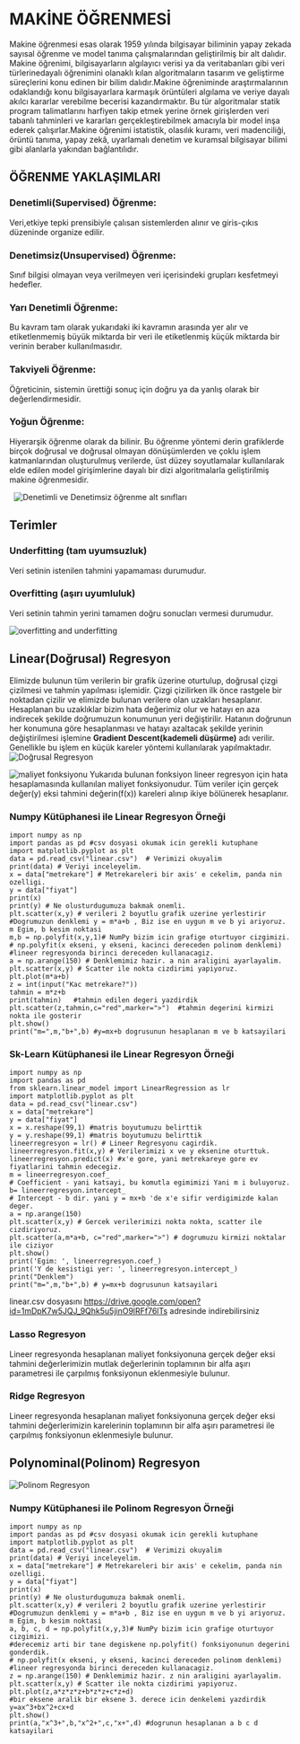 # MAKİNE ÖĞRENMESİ
Makine öğrenmesi esas olarak 1959 yılında bilgisayar biliminin yapay zekada sayısal öğrenme ve model tanıma çalışmalarından geliştirilmiş bir alt dalıdır. Makine öğrenimi, bilgisayarların algılayıcı verisi ya da veritabanları gibi veri türlerinedayalı öğrenimini olanaklı kılan algoritmaların tasarım ve geliştirme süreçlerini konu edinen bir bilim dalıdır.Makine öğreniminde araştırmalarının odaklandığı konu bilgisayarlara karmaşık örüntüleri algılama ve veriye dayalı akılcı kararlar verebilme becerisi kazandırmaktır. Bu tür algoritmalar statik program talimatlarını harfiyen takip etmek yerine örnek girişlerden veri tabanlı tahminleri ve kararları gerçekleştirebilmek amacıyla bir model inşa ederek çalışırlar.Makine öğrenimi istatistik, olasılık kuramı, veri madenciliği, örüntü tanıma, yapay zekâ, uyarlamalı denetim ve kuramsal bilgisayar bilimi gibi alanlarla yakından bağlantılıdır.
	
	
## ÖĞRENME YAKLAŞIMLARI
### Denetimli(Supervised) Öğrenme:
Veri,etkiye tepki prensibiyle çalısan sistemlerden alınır ve giris-çıkıs düzeninde organize edilir.
### Denetimsiz(Unsupervised) Öğrenme:
Sınıf bilgisi olmayan veya verilmeyen veri içerisindeki grupları kesfetmeyi hedefler.
### Yarı Denetimli Öğrenme:
Bu kavram tam olarak yukarıdaki iki kavramın arasında yer alır ve etiketlenmemiş büyük miktarda bir veri ile etiketlenmiş küçük miktarda bir verinin beraber kullanılmasıdır.
### Takviyeli Öğrenme:
Öğreticinin, sistemin ürettiği sonuç için doğru ya da yanlış olarak bir değerlendirmesidir.
### Yoğun Öğrenme:
Hiyerarşik öğrenme olarak da bilinir. Bu öğrenme yöntemi derin grafiklerde birçok doğrusal ve doğrusal olmayan dönüşümlerden ve çoklu işlem katmanlarından oluşturulmuş verilerde, üst düzey soyutlamalar kullanılarak elde edilen model girişimlerine dayalı bir dizi algoritmalarla geliştirilmiş makine öğrenmesidir.
  
  
![Denetimli ve Denetimsiz öğrenme alt sınıfları](http://ahmetcevahircinar.com.tr/wp-content/uploads/2017/05/makine-ogrenmesi-algoritmalari.jpg)

## Terimler

### Underfitting (tam uyumsuzluk)
Veri setinin istenilen tahmini yapamaması durumudur.
### Overfitting  (aşırı uyumluluk)
Veri setinin tahmin yerini tamamen doğru sonucları vermesi durumudur.

![overfitting and underfitting](https://qph.ec.quoracdn.net/main-qimg-b4112b5d856f4f0da349460aeed854d8)

## Linear(Doğrusal) Regresyon
Elimizde bulunun tüm verilerin bir grafik üzerine oturtulup, doğrusal çizgi çizilmesi ve tahmin yapılması işlemidir.
Çizgi çizilirken ilk önce rastgele bir noktadan çizilir ve elimizde bulunan verilere olan uzakları hesaplanır. Hesaplanan bu uzaklıklar bizim hata değerimiz olur ve hatayı en aza indirecek şekilde doğrumuzun konumunun yeri değiştirilir.
Hatanın doğrunun her konumuna göre hesaplanması ve hatayı azaltacak şekilde yerinin değiştirilmesi işlemine  **Gradient Descent(kademeli düşürme)** adı verilir. Genellikle bu işlem en küçük kareler yöntemi kullanılarak yapılmaktadır.
![Doğrusal Regresyon](https://mertricks.files.wordpress.com/2015/06/18.png)

![maliyet fonksiyonu](https://i.hizliresim.com/azMoWR.png)
Yukarıda bulunan fonksiyon lineer regresyon için hata hesaplamasında kullanılan maliyet fonksiyonudur. Tüm veriler için gerçek değer(y) eksi tahmini değerin(f(x)) kareleri alınıp ikiye bölünerek hesaplanır.

### Numpy Kütüphanesi ile Linear Regresyon Örneği

	import numpy as np
	import pandas as pd #csv dosyasi okumak icin gerekli kutuphane
	import matplotlib.pyplot as plt
	data = pd.read_csv("linear.csv")  # Verimizi okuyalim
	print(data) # Veriyi inceleyelim.
	x = data["metrekare"] # Metrekareleri bir axis' e cekelim, panda nin ozelligi.
	y = data["fiyat"] 
	print(x)
	print(y) # Ne olusturdugumuza bakmak onemli.
	plt.scatter(x,y) # verileri 2 boyutlu grafik uzerine yerlestirir
	#Dogrumuzun denklemi y = m*a+b , Biz ise en uygun m ve b yi ariyoruz. m Egim, b kesim noktasi
	m,b = np.polyfit(x,y,1)# NumPy bizim icin grafige oturtuyor cizgimizi.
	# np.polyfit(x ekseni, y ekseni, kacinci dereceden polinom denklemi) 
	#lineer regresyonda birinci dereceden kullanacagiz.
	a = np.arange(150) # Denklemimiz hazir. a nin araligini ayarlayalim.
	plt.scatter(x,y) # Scatter ile nokta cizdirimi yapiyoruz.
	plt.plot(m*a+b) 
	z = int(input("Kac metrekare?"))
	tahmin = m*z+b
	print(tahmin)	#tahmin edilen degeri yazdirdik
	plt.scatter(z,tahmin,c="red",marker=">")  #tahmin degerini kirmizi nokta ile gosterir
	plt.show()
	print("m=",m,"b+",b) #y=mx+b dogrusunun hesaplanan m ve b katsayilari

### Sk-Learn Kütüphanesi ile Linear Regresyon Örneği

	import numpy as np
	import pandas as pd
	from sklearn.linear_model import LinearRegression as lr
	import matplotlib.pyplot as plt
	data = pd.read_csv("linear.csv")
	x = data["metrekare"]
	y = data["fiyat"]
	x = x.reshape(99,1) #matris boyutumuzu belirttik
	y = y.reshape(99,1) #matris boyutumuzu belirttik
	lineerregresyon = lr() # Lineer Regresyonu cagirdik.
	lineerregresyon.fit(x,y) # Verilerimizi x ve y eksenine oturttuk.
	lineerregresyon.predict(x) #x'e gore, yani metrekareye gore ev fiyatlarini tahmin edecegiz.
	m = lineerregresyon.coef_ 
	# Coefficient - yani katsayi, bu komutla egimimizi Yani m i buluyoruz.
	b= lineerregresyon.intercept_
	# Intercept - b dir. yani y = mx+b 'de x'e sifir verdigimizde kalan deger.
	a = np.arange(150)
	plt.scatter(x,y) # Gercek verilerimizi nokta nokta, scatter ile cizdiriyoruz.
	plt.scatter(a,m*a+b, c="red",marker=">") # dogrumuzu kirmizi noktalar ile ciziyor
	plt.show()
	print('Egim: ', lineerregresyon.coef_)
	print('Y de kesistigi yer: ', lineerregresyon.intercept_)
	print("Denklem")
	print("m=",m,"b+",b) # y=mx+b dogrusunun katsayilari
	
linear.csv dosyasını https://drive.google.com/open?id=1mDpK7w5JQJ_9Qhk5u5jinO9lRFf76lTs adresinde indirebilirsiniz

### Lasso Regresyon
Lineer regresyonda hesaplanan maliyet fonksiyonuna gerçek değer eksi tahmini değerlerimizin mutlak değerlerinin toplamının bir alfa aşırı parametresi ile çarpılmış fonksiyonun eklenmesiyle bulunur.
### Ridge Regresyon
Lineer regresyonda hesaplanan maliyet fonksiyonuna gerçek değer eksi tahmini değerlerimizin karelerinin toplamının bir alfa aşırı parametresi ile çarpılmış fonksiyonun eklenmesiyle bulunur.

## Polynominal(Polinom) Regresyon
![Polinom Regresyon](http://www.datascience.istanbul/wp-content/uploads/2017/06/Lineer_Regresyon_Notlar%C4%B1_10_Polinom_Regresyon_with_R_Polinom_Model_Grafik.png)

### Numpy Kütüphanesi ile Polinom Regresyon Örneği

	import numpy as np
	import pandas as pd #csv dosyasi okumak icin gerekli kutuphane
	import matplotlib.pyplot as plt
	data = pd.read_csv("linear.csv")  # Verimizi okuyalim
	print(data) # Veriyi inceleyelim.
	x = data["metrekare"] # Metrekareleri bir axis' e cekelim, panda nin ozelligi.
	y = data["fiyat"] 
	print(x)
	print(y) # Ne olusturdugumuza bakmak onemli.
	plt.scatter(x,y) # verileri 2 boyutlu grafik uzerine yerlestirir
	#Dogrumuzun denklemi y = m*a+b , Biz ise en uygun m ve b yi ariyoruz. m Egim, b kesim noktasi
	a, b, c, d = np.polyfit(x,y,3)# NumPy bizim icin grafige oturtuyor cizgimizi.
	#derecemiz arti bir tane degiskene np.polyfit() fonksiyonunun degerini gonderdik.
	# np.polyfit(x ekseni, y ekseni, kacinci dereceden polinom denklemi) 
	#lineer regresyonda birinci dereceden kullanacagiz.
	z = np.arange(150) # Denklemimiz hazir. z nin araligini ayarlayalim.
	plt.scatter(x,y) # Scatter ile nokta cizdirimi yapiyoruz.
	plt.plot(z,a*z*z*z+b*z*z+c*z+d)
	#bir eksene aralik bir eksene 3. derece icin denkelemi yazdirdik y=ax^3+bx^2+cx+d 
	plt.show()
	print(a,"x^3+",b,"x^2+",c,"x+",d) #dogrunun hesaplanan a b c d katsayilari


	









